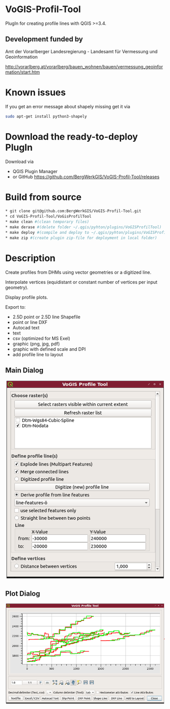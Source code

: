 # VoGIS-Profil-Tool

PlugIn for creating profile lines with QGIS >=3.4.

## Development funded by

Amt der Vorarlberger Landesregierung - Landesamt für Vermessung und Geoinformation

http://vorarlberg.at/vorarlberg/bauen_wohnen/bauen/vermessung_geoinformation/start.htm

# Known issues

If you get an error message about shapely missing get it via

```bash
sudo apt-get install python3-shapely
```


# Download the ready-to-deploy PlugIn

Download via 
* QGIS Plugin Manager 
* or GitHub https://github.com/BergWerkGIS/VoGIS-Profil-Tool/releases


# Build from source

```bash
* git clone git@github.com:BergWerkGIS/VoGIS-Profil-Tool.git
* cd VoGIS-Profil-Tool/VoGisProfilTool
* make clean #(clean temporary files)
* make derase #(delete folder ~/.qgis/pyhton/plugins/VoGISProfilTool)
* make deploy #(compile and deploy to ~/.qgis/pyhton/plugins/VoGISProfilTool)
* make zip #(create plugin zip-file for deployment in local folder)
```

# Description

Create profiles from DHMs using vector geometries or a digitized line.

Interpolate vertices (equidistant or constant number of vertices per input geometry).

Display profile plots.

Export to:
* 2.5D point or 2.5D line Shapefile
* point or line DXF
* Autocad text
* text
* csv (optimized for MS Exel)
* graphic (png, jpg, pdf)
* graphic with defined scale and DPI
* add profile line to layout

## Main Dialog
![main dialog](/screenshots/maindialog.png)

## Plot Dialog
![plot dialog](/screenshots/plotdialog.png)

